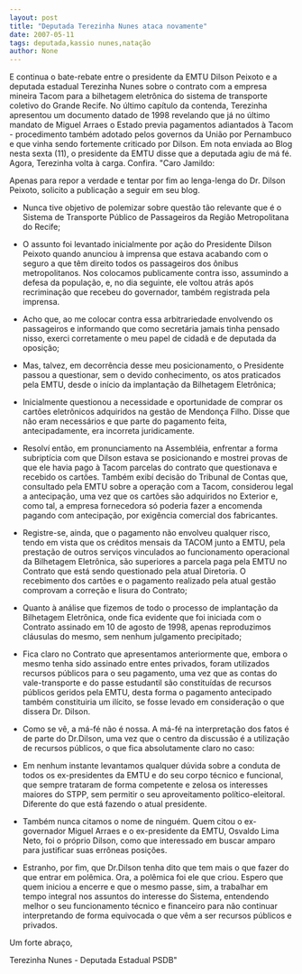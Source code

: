 ```yaml
---
layout: post
title: "Deputada Terezinha Nunes ataca novamente"
date: 2007-05-11
tags: deputada,kassio nunes,natação
author: None
---
```

E continua&nbsp;o bate-rebate&nbsp;entre o presidente da EMTU Dilson Peixoto e a deputada estadual Terezinha Nunes sobre o contrato com a empresa mineira Tacom para a bilhetagem eletr&ocirc;nica do sistema de transporte coletivo do Grande Recife.
No &uacute;ltimo cap&iacute;tulo da contenda, Terezinha apresentou um documento datado de 1998 revelando que j&aacute; no &uacute;ltimo mandato de Miguel Arraes o&nbsp;Estado previa pagamentos adiantados &agrave; Tacom - procedimento tamb&eacute;m adotado pelos governos da Uni&atilde;o por Pernambuco e que vinha sendo fortemente criticado por Dilson. 
Em nota enviada ao Blog nesta sexta (11),&nbsp;o presidente da EMTU disse que a deputada agiu de m&aacute; f&eacute;. Agora, Terezinha volta &agrave; carga. Confira.
&quot;Caro Jamildo: 

Apenas para repor a verdade e tentar por fim ao lenga-lenga do Dr. Dilson Peixoto, solicito a publica&ccedil;&atilde;o a seguir em seu blog. 

- Nunca tive objetivo de polemizar sobre quest&atilde;o t&atilde;o relevante que &eacute; o Sistema de Transporte P&uacute;blico de Passageiros da Regi&atilde;o Metropolitana do Recife; 

- O assunto foi levantado inicialmente por a&ccedil;&atilde;o do Presidente Dilson Peixoto quando anunciou &agrave; imprensa que estava acabando com o seguro a que t&ecirc;m direito todos os passageiros dos &ocirc;nibus metropolitanos. Nos colocamos publicamente contra isso, assumindo a defesa da popula&ccedil;&atilde;o, e, no dia seguinte, ele voltou atr&aacute;s ap&oacute;s recrimina&ccedil;&atilde;o que recebeu do governador, tamb&eacute;m registrada pela imprensa. 

- Acho que, ao me colocar contra essa arbitrariedade envolvendo os passageiros e informando que como secret&aacute;ria jamais tinha pensado nisso, exerci corretamente o meu papel de cidad&atilde; e de deputada da oposi&ccedil;&atilde;o; 

- Mas, talvez, em decorr&ecirc;ncia desse meu posicionamento, o Presidente passou a questionar, sem o devido conhecimento, os atos praticados pela EMTU, desde o in&iacute;cio da implanta&ccedil;&atilde;o da Bilhetagem Eletr&ocirc;nica; 

- Inicialmente questionou a necessidade e oportunidade de comprar os cart&otilde;es eletr&ocirc;nicos adquiridos na gest&atilde;o de Mendon&ccedil;a Filho. Disse que n&atilde;o eram necess&aacute;rios e que parte do pagamento feita, antecipadamente, era incorreta juridicamente. 

- Resolv&iacute; ent&atilde;o, em pronunciamento na Assembl&eacute;ia, enfrentar a forma subript&iacute;cia com que Dilson estava se posicionando e mostrei provas de que ele havia pago &agrave; Tacom parcelas do contrato que questionava e recebido os cart&otilde;es. Tamb&eacute;m exib&iacute; decis&atilde;o do Tribunal de Contas que, consultado pela EMTU sobre a opera&ccedil;&atilde;o com a Tacom, considerou legal a antecipa&ccedil;&atilde;o, uma vez que os cart&otilde;es s&atilde;o adquiridos no Exterior e, como tal, a empresa fornecedora s&oacute; poderia fazer a encomenda pagando com antecipa&ccedil;&atilde;o, por exig&ecirc;ncia comercial dos fabricantes. 

- Registre-se, ainda, que o pagamento n&atilde;o envolveu qualquer risco, tendo em vista que os cr&eacute;ditos mensais da TACOM junto a EMTU, pela presta&ccedil;&atilde;o de outros servi&ccedil;os vinculados ao funcionamento operacional da Bilhetagem Eletr&ocirc;nica, s&atilde;o superiores a parcela paga pela EMTU no Contrato que est&aacute; sendo questionado pela atual Diretoria. O recebimento dos cart&otilde;es e o pagamento realizado pela atual gest&atilde;o comprovam a corre&ccedil;&atilde;o e lisura do Contrato; 

- Quanto &agrave; an&aacute;lise que fizemos de todo o processo de implanta&ccedil;&atilde;o da Bilhetagem Eletr&ocirc;nica, onde fica evidente que foi iniciada com o Contrato assinado em 10 de agosto de 1998, apenas reproduzimos cl&aacute;usulas do mesmo, sem nenhum julgamento precipitado; 

- Fica claro no Contrato que apresentamos anteriormente que, embora o mesmo tenha sido assinado entre entes privados, foram utilizados recursos p&uacute;blicos para o seu pagamento, uma vez que as contas do vale-transporte e do passe estudantil s&atilde;o constitu&iacute;das de recursos p&uacute;blicos geridos pela EMTU, desta forma o pagamento antecipado tamb&eacute;m constituiria um il&iacute;cito, se fosse levado em considera&ccedil;&atilde;o o que dissera Dr. Dilson. 

- Como se v&ecirc;, a m&aacute;-f&eacute; n&atilde;o &eacute; nossa. A m&aacute;-f&eacute; na interpreta&ccedil;&atilde;o dos fatos &eacute; de parte do Dr.Dilson, uma vez que o centro da discuss&atilde;o &eacute; a utiliza&ccedil;&atilde;o de recursos p&uacute;blicos, o que fica absolutamente claro no caso: 

- Em nenhum instante levantamos qualquer d&uacute;vida sobre a conduta de todos os ex-presidentes da EMTU e do seu corpo t&eacute;cnico e funcional, que sempre trataram de forma competente e zelosa os interesses maiores do STPP, sem permitir o seu aproveitamento pol&iacute;tico-eleitoral. Diferente do que est&aacute; fazendo o atual presidente. 

- Tamb&eacute;m nunca citamos o nome de ningu&eacute;m. Quem citou o ex-governador Miguel Arraes e o ex-presidente da EMTU, Osvaldo Lima Neto, foi o pr&oacute;prio Dilson, como que interessado em buscar amparo para justificar suas err&ocirc;neas posi&ccedil;&otilde;es. 

- Estranho, por fim, que Dr.Dilson tenha dito que tem mais o que fazer do que entrar em pol&ecirc;mica. Ora, a pol&ecirc;mica foi ele que criou. Espero que quem iniciou a encerre e que o mesmo passe, sim, a trabalhar em tempo integral nos assuntos do interesse do Sistema, entendendo melhor o seu funcionamento t&eacute;cnico e financeiro para n&atilde;o continuar interpretando de forma equivocada o que v&ecirc;m a ser recursos p&uacute;blicos e privados. 

Um forte abra&ccedil;o, 

Terezinha Nunes - Deputada Estadual PSDB&quot; 
 